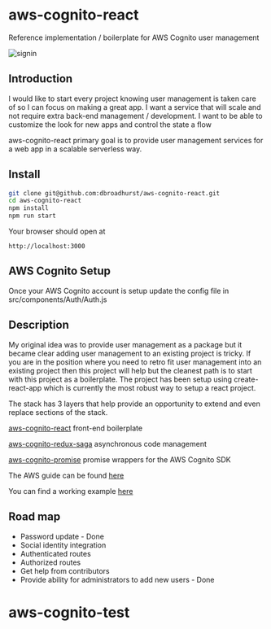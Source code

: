 # aws-cognito-react

Reference implementation / boilerplate for AWS Cognito user management

![signin](https://s3-us-west-2.amazonaws.com/union25-public/aws-cognito-login.png)

## Introduction

I would like to start every project knowing user management is taken care of so I can focus on making a great app. I want a service that will scale and not require extra back-end management / development. I want to be able to customize the look for new apps and control the state a flow

aws-cognito-react primary goal is to provide user management services for a web app in a scalable serverless way.

## Install

```bash
git clone git@github.com:dbroadhurst/aws-cognito-react.git
cd aws-cognito-react
npm install
npm run start
```

Your browser should open at

```
http://localhost:3000
```

## AWS Cognito Setup

Once your AWS Cognito account is setup update the config file in src/components/Auth/Auth.js

## Description

My original idea was to provide user management as a package but it became clear adding user management to an existing project is tricky. If you are in the position where you need to retro fit user management into an existing project then this project will help but the cleanest path is to start with this project as a boilerplate. The project has been setup using create-react-app which is currently the most robust way to setup a react project.

The stack has 3 layers that help provide an opportunity to extend and even replace sections of the stack.

[aws-cognito-react](https://github.com/dbroadhurst/aws-cognito-react) front-end boilerplate

[aws-cognito-redux-saga](https://github.com/dbroadhurst/aws-cognito-redux-saga) asynchronous code management

[aws-cognito-promise](https://github.com/dbroadhurst/aws-cognito-promises) promise wrappers for the AWS Cognito SDK

The AWS guide can be found [here](http://docs.aws.amazon.com/cognito/latest/developerguide/setting-up-the-javascript-sdk.html)

You can find a working example [here](http://cognito.dbroadhurst.net)

## Road map

* Password update - Done
* Social identity integration
* Authenticated routes
* Authorized routes
* Get help from contributors
* Provide ability for administrators to add new users - Done
# aws-cognito-test
